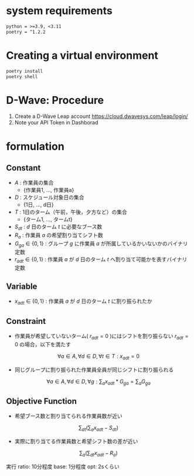 # system requirements

```txt
python = >=3.9, <3.11
poetry = ^1.2.2
```

# Creating a virtual environment

```bash
poetry install
poetry shell
```

# D-Wave: Procedure

1. Create a D-Wave Leap account
https://cloud.dwavesys.com/leap/login/
2. Note your API Token in Dashborad

# formulation

## Constant
- $A$ : 作業員の集合
  - {作業員1, …, 作業員a}
- $D$ : スケジュール対象日の集合
  - {1日, …, d日}
- $T$ : 1日のターム（午前，午後，夕方など）の集合
  - {ターム1, ..., タームt}
- $S_{dt}$ : $d$ 日のターム $t$ に必要なブース数
- $R_{a}$ : 作業員 $a$ の希望割り当てシフト数
- $G_{ga} \in \{0, 1\}$ : グループ $g$ に作業員 $a$ が所属しているかいないかのバイナリ定数
- $r_{adt} \in \{0, 1\}$ : 作業員 $a$ が $d$ 日のターム $t$ へ割り当て可能かを表すバイナリ定数

## Variable
- $x_{adt} \in \{0, 1\}$ : 作業員 $a$ が $d$ 日のターム $t$ に割り振られたか


## Constraint
- 作業員が希望していないターム( $r_{adt}=0$ )にはシフトを割り振らない
$r_{adt} = 0$ の場合，以下を満たす
```math
\forall a\in A, \forall d\in D, \forall t\in T :  x_{adt} = 0
```
- 同じグループに割り振られた作業員全員が同じシフトに割り振られる
```math
\forall a\in A, \forall d\in D, \forall g : \sum_{a} x_{adt} * G_{ga} = \sum_{a}G_{ga}
```

## Objective Function
- 希望ブース数と割り当てられる作業員数が近い
```math
\sum_{dt}(\sum_{a}x_{adt} - S_{dt})
```
- 実際に割り当てる作業員数と希望シフト数の差が近い
```math
\sum_{a}(\sum_{dt}x_{adt} - R_{a})
```


実行
ratio: 10分程度
base: 1分程度
opt: 2sくらい